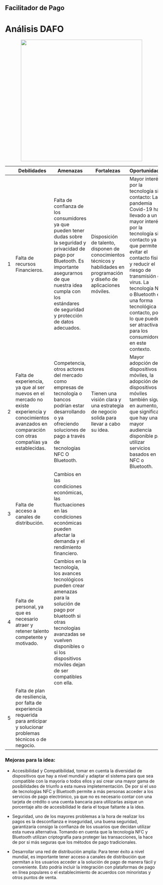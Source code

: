 ## Facilitador de Pago
# Análisis DAFO

<p align="center">
<img src="https://www.movilzona.es/app/uploads-movilzona.es/2022/02/nfc-pagar.jpg" width="400">
</p>

|  | Debilidades | Amenazas | Fortalezas | Oportunidades |
|--|--|--|--|--|
| 1 | Falta de recursos Financieros. | Falta de confianza de los consumidores ya que pueden tener dudas sobre la seguridad y privacidad de pago por Bluetooth. Es importante asegurarnos de que nuestra idea cumpla con los estándares de seguridad y protección de datos adecuados.  | Disposición de talento, disponen de conocimientos técnicos y habilidades en programación y diseño de aplicaciones móviles.  | Mayor interés por la tecnología sin contacto: La pandemia Covid-19 ha llevado a un mayor interés por la tecnología sin contacto ya que permite evitar el contacto físico y reducir el riesgo de transmisión del virus. La tecnología NFC o Bluetooth es una forma tecnológica sin contacto, por lo que puede ser atractiva para los consumidores en este contexto.  |
| 2 | Falta de experiencia, ya que al ser nuevos en el mercado no existe experiencia y conocimientos avanzados en comparación con otras compañías ya establecidas.  | Competencia, otros actores del mercado como empresas de tecnología o bancos podrían estar desarrollando o ya ofreciendo soluciones de pago a través de tecnologías NFC O Bluetooth. | Tienen una visión clara y una estrategia de negocio solida para llevar a cabo su idea.  | Mayor adopción de dispositivos móviles, la adopción de dispositivos móviles también sigue en aumento, lo que significa que hay una mayor audiencia disponible para utilizar servicios basados en NFC o Bluetooth. |
| 3 | Falta de acceso a canales de distribución. | Cambios en las condiciones económicas, las fluctuaciones en las condiciones económicas pueden afectar la demanda y el rendimiento financiero. | | |
| 4 | Falta de personal, ya que es necesario atraer y retener talento competente y motivado. | Cambios en la tecnología, los avances tecnológicos pueden crear amenazas para la solución de pago por bluetooth si otras tecnologías avanzadas se vuelven disponibles o si los dispositivos móviles dejan de ser compatibles con ella.  | | |
| 5 | Falta de plan de resiliencia, por falta de experiencia requerida para anticipar y solucionar problemas técnicos o de negocio.  | | | |

### Mejoras para la idea: ##
- Accesibilidad y Compatibilidad, tomar en cuenta la diversidad de dispositivos que hay a nivel mundial y adaptar el sistema para que sea compatible con la mayoria o todos ellos y asi crear una mayor gama de posibilidades de triunfo a esta nueva impletementación. De por si el uso de tecnologías NFC y Bluetooth permite a más personas acceder a los servicios de pago electrónico, ya que no es necesario contar con una tarjeta de crédito o una cuenta bancaria para utilizarlas asique un porcentaje alto de accesibilidad le daria el toque faltante a la idea.

- Seguridad, uno de los mayores problemas a la hora de realizar los pagos es la desconfianza e inseguridad, una buena seguridad, garantizaría consigo la confianza de los usuarios que decidan utilizar esta nueva alternativa. Tomando en cuenta que la tecnología NFC y Bluetooth utilizan criptografía para proteger las transacciones, la hace de por si más seguras que los métodos de pago tradicionales.

- Desarrollar una red de distribución amplia: Para tener éxito a nivel mundial, es importante tener acceso a canales de distribución que permitan a los usuarios acceder a la solución de pago de manera fácil y conveniente. Esto podría incluir la integración con plataformas de pago en línea populares o el establecimiento de acuerdos con minoristas y otros puntos de venta.
